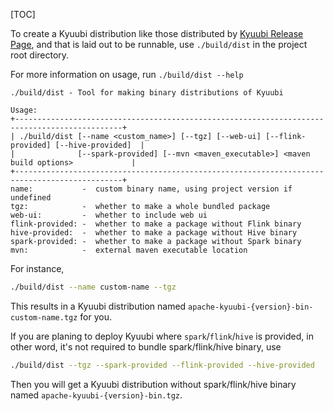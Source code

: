 [TOC]


To create a Kyuubi distribution like those distributed by [Kyuubi Release Page](https://kyuubi.apache.org/releases.html),
and that is laid out to be runnable, use `./build/dist` in the project root directory.

For more information on usage, run `./build/dist --help`

```logtalk
./build/dist - Tool for making binary distributions of Kyuubi

Usage:
+----------------------------------------------------------------------------------------------+
| ./build/dist [--name <custom_name>] [--tgz] [--web-ui] [--flink-provided] [--hive-provided]  |
|              [--spark-provided] [--mvn <maven_executable>] <maven build options>             |
+----------------------------------------------------------------------------------------------+
name:           -  custom binary name, using project version if undefined
tgz:            -  whether to make a whole bundled package
web-ui:         -  whether to include web ui
flink-provided: -  whether to make a package without Flink binary
hive-provided:  -  whether to make a package without Hive binary
spark-provided: -  whether to make a package without Spark binary
mvn:            -  external maven executable location
```

For instance,

```bash
./build/dist --name custom-name --tgz
```

This results in a Kyuubi distribution named `apache-kyuubi-{version}-bin-custom-name.tgz` for you.

If you are planing to deploy Kyuubi where `spark`/`flink`/`hive` is provided, in other word, it's not required to bundle spark/flink/hive binary, use

```bash
./build/dist --tgz --spark-provided --flink-provided --hive-provided
```

Then you will get a Kyuubi distribution without spark/flink/hive binary named `apache-kyuubi-{version}-bin.tgz`.

